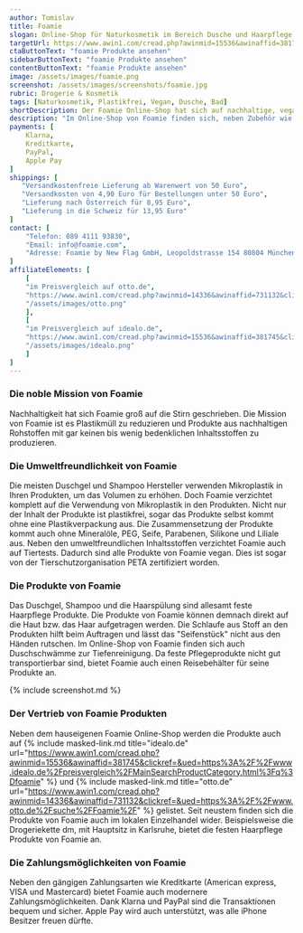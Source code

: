 ```yaml
---
author: Tomislav
title: Foamie
slogan: Online-Shop für Naturkosmetik im Bereich Dusche und Haarpflege
targetUrl: https://www.awin1.com/cread.php?awinmid=15536&awinaffid=381745&clickref=&ued=https%3A%2F%2Fwww.idealo.de%2Fpreisvergleich%2FMainSearchProductCategory.html%3Fq%3Dfoamie
ctaButtonText: "foamie Produkte ansehen"
sidebarButtonText: "foamie Produkte ansehen"
contentButtonText: "foamie Produkte ansehen"
image: /assets/images/foamie.png
screenshot: /assets/images/screenshots/foamie.jpg
rubric: Drogerie & Kosmetik
tags: [Naturkosmetik, Plastikfrei, Vegan, Dusche, Bad]
shortDescription: Der Foamie Online-Shop hat sich auf nachhaltige, vegane und plastikfreie Naturkosmetik Produkte, im Bereich Dusche und Haarpflege, spezialisiert. 
description: "Im Online-Shop von Foamie finden sich, neben Zubehör wie Duschschwämme und Reisebehälter weitere Produkte wie Duschgel, Shampoo und Conditioner (Haarspülung). Allesamt sind vegan, plastikrei und aus nachhaltigen Rohstoffen produziert. Die Naturkosmetik Produkte kommen alle ganz ohne Plastikverpackungen aus und werden in Europa produziert. Die Firma Foamie verzichtet außerdem komplett auf Mineralöle, PEG, Seife, Parabenen, Silikone & Liliale."
payments: [
    Klarna,
    Kreditkarte,
    PayPal,
    Apple Pay
]
shippings: [
   "Versandkostenfreie Lieferung ab Warenwert von 50 Euro",
   "Versandkosten von 4,90 Euro für Bestellungen unter 50 Euro",
   "Lieferung nach Österreich für 8,95 Euro",
   "Lieferung in die Schweiz für 13,95 Euro"
]
contact: [
    "Telefon: 089 4111 93830",
    "Email: info@foamie.com",
    "Adresse: Foamie by New Flag GmbH, Leopoldstrasse 154 80804 München Deutschland"
]
affiliateElements: [
    [
    "im Preisvergleich auf otto.de", 
    "https://www.awin1.com/cread.php?awinmid=14336&awinaffid=731132&clickref=&ued=https%3A%2F%2Fwww.otto.de%2Fsuche%2FFoamie%2F",
    "/assets/images/otto.png"
    ],
    [
    "im Preisvergleich auf idealo.de", 
    "https://www.awin1.com/cread.php?awinmid=15536&awinaffid=381745&clickref=&ued=https%3A%2F%2Fwww.idealo.de%2Fpreisvergleich%2FMainSearchProductCategory.html%3Fq%3Dfoamie", 
    "/assets/images/idealo.png"
    ]
]
---
```


### Die noble Mission von Foamie

Nachhaltigkeit hat sich Foamie groß auf die Stirn geschrieben. Die Mission von Foamie ist es Plastikmüll zu reduzieren und Produkte aus nachhaltigen Rohstoffen mit gar keinen bis wenig bedenklichen Inhaltsstoffen zu produzieren.

### Die Umweltfreundlichkeit von Foamie

Die meisten Duschgel und Shampoo Hersteller verwenden Mikroplastik in Ihren Produkten, um das Volumen zu erhöhen. Doch Foamie verzichtet komplett auf die Verwendung von Mikroplastik in den Produkten. Nicht nur der Inhalt der Produkte ist plastikfrei, sogar das Produkte selbst kommt ohne eine Plastikverpackung aus. Die Zusammensetzung der Produkte kommt auch ohne Mineralöle, PEG, Seife, Parabenen, Silikone und Liliale aus. Neben den umweltfreundlichen Inhaltsstoffen verzichtet Foamie auch auf Tiertests. Dadurch sind alle Produkte von Foamie vegan. Dies ist sogar von der Tierschutzorganisation PETA zertifiziert worden. 

### Die Produkte von Foamie

Das Duschgel, Shampoo und die Haarspülung sind allesamt feste Haarpflege Produkte. Die Produkte von Foamie können demnach direkt auf die Haut bzw. das Haar aufgetragen werden. Die Schlaufe aus Stoff an den Produkten hilft beim Auftragen und lässt das "Seifenstück" nicht aus den Händen rutschen. Im Online-Shop von Foamie finden sich auch Duschschwämme zur Tiefenreinigung. Da feste Pflegeprodukte nicht gut transportierbar sind, bietet Foamie auch einen Reisebehälter für seine Produkte an.

{% include screenshot.md %}

### Der Vertrieb von Foamie Produkten

Neben dem hauseigenen Foamie Online-Shop werden die Produkte auch auf {% include masked-link.md title="idealo.de" url="https://www.awin1.com/cread.php?awinmid=15536&awinaffid=381745&clickref=&ued=https%3A%2F%2Fwww.idealo.de%2Fpreisvergleich%2FMainSearchProductCategory.html%3Fq%3Dfoamie" %} und {% include masked-link.md title="otto.de" url="https://www.awin1.com/cread.php?awinmid=14336&awinaffid=731132&clickref=&ued=https%3A%2F%2Fwww.otto.de%2Fsuche%2FFoamie%2F" %} gelistet. Seit neustem finden sich die Produkte von Foamie auch im lokalen Einzelhandel wider. Beispielsweise die Drogeriekette dm, mit Hauptsitz in Karlsruhe, bietet die festen Haarpflege Produkte von Foamie an.

### Die Zahlungsmöglichkeiten von Foamie

Neben den gängigen Zahlungsarten wie Kreditkarte (American express, VISA und Mastercard) bietet Foamie auch modernere Zahlungsmöglichkeiten. Dank Klarna und PayPal sind die Transaktionen bequem und sicher. Apple Pay wird auch unterstützt, was alle iPhone Besitzer freuen dürfte.